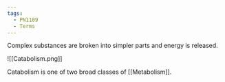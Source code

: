 ```yaml
---
tags:
  - PN1109
  - Terms
---
```


Complex substances are broken into simpler parts and energy is released.

![[Catabolism.png]]

Catabolism is one of two broad classes of [[Metabolism]].